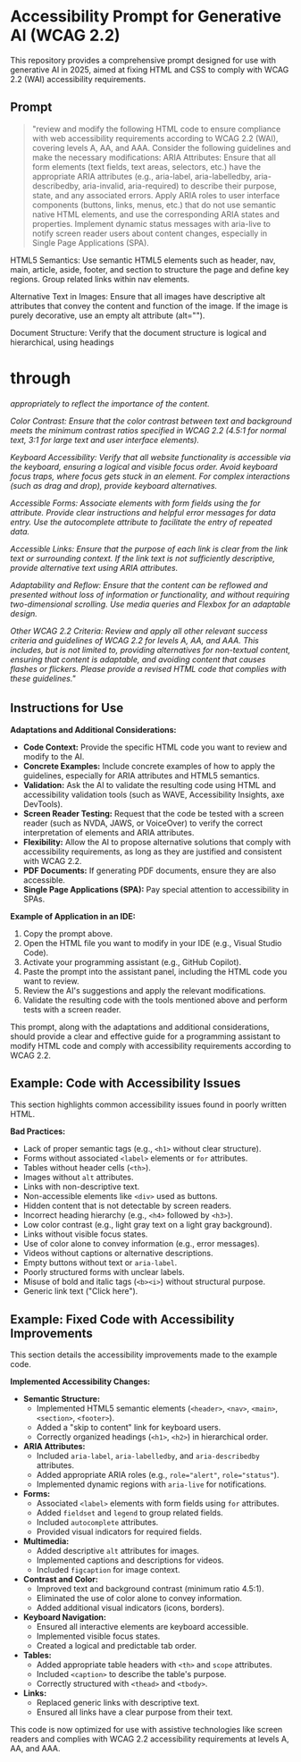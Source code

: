 # Accessibility Prompt for Generative AI (WCAG 2.2)

This repository provides a comprehensive prompt designed for use with generative AI in 2025, aimed at fixing HTML and CSS to comply with WCAG 2.2 (WAI) accessibility requirements.

## Prompt
>"review and modify the following HTML code to ensure compliance with web accessibility requirements according to WCAG 2.2 (WAI), covering levels A, AA, and AAA. Consider the following guidelines and make the necessary modifications:
ARIA Attributes:
Ensure that all form elements (text fields, text areas, selectors, etc.) have the appropriate ARIA attributes (e.g., aria-label, aria-labelledby, aria-describedby, aria-invalid, aria-required) to describe their purpose, state, and any associated errors.
Apply ARIA roles to user interface components (buttons, links, menus, etc.) that do not use semantic native HTML elements, and use the corresponding ARIA states and properties.
Implement dynamic status messages with aria-live to notify screen reader users about content changes, especially in Single Page Applications (SPA).

HTML5 Semantics:
Use semantic HTML5 elements such as header, nav, main, article, aside, footer, and section to structure the page and define key regions.
Group related links within nav elements.

Alternative Text in Images:
Ensure that all images have descriptive alt attributes that convey the content and function of the image. If the image is purely decorative, use an empty alt attribute (alt="").

Document Structure:
Verify that the document structure is logical and hierarchical, using headings <h1> through <h6> appropriately to reflect the importance of the content.

Color Contrast:
Ensure that the color contrast between text and background meets the minimum contrast ratios specified in WCAG 2.2 (4.5:1 for normal text, 3:1 for large text and user interface elements).

Keyboard Accessibility:
Verify that all website functionality is accessible via the keyboard, ensuring a logical and visible focus order.
Avoid keyboard focus traps, where focus gets stuck in an element.
For complex interactions (such as drag and drop), provide keyboard alternatives.

Accessible Forms:
Associate <label> elements with form fields using the for attribute.
Provide clear instructions and helpful error messages for data entry.
Use the autocomplete attribute to facilitate the entry of repeated data.

Accessible Links:
Ensure that the purpose of each link is clear from the link text or surrounding context.
If the link text is not sufficiently descriptive, provide alternative text using ARIA attributes.

Adaptability and Reflow:
Ensure that the content can be reflowed and presented without loss of information or functionality, and without requiring two-dimensional scrolling.
Use media queries and Flexbox for an adaptable design.

Other WCAG 2.2 Criteria:
Review and apply all other relevant success criteria and guidelines of WCAG 2.2 for levels A, AA, and AAA. This includes, but is not limited to, providing alternatives for non-textual content, ensuring that content is adaptable, and avoiding content that causes flashes or flickers.
Please provide a revised HTML code that complies with these guidelines."

## Instructions for Use

**Adaptations and Additional Considerations:**

* **Code Context:** Provide the specific HTML code you want to review and modify to the AI.
* **Concrete Examples:** Include concrete examples of how to apply the guidelines, especially for ARIA attributes and HTML5 semantics.
* **Validation:** Ask the AI to validate the resulting code using HTML and accessibility validation tools (such as WAVE, Accessibility Insights, axe DevTools).
* **Screen Reader Testing:** Request that the code be tested with a screen reader (such as NVDA, JAWS, or VoiceOver) to verify the correct interpretation of elements and ARIA attributes.
* **Flexibility:** Allow the AI to propose alternative solutions that comply with accessibility requirements, as long as they are justified and consistent with WCAG 2.2.
* **PDF Documents:** If generating PDF documents, ensure they are also accessible.
* **Single Page Applications (SPA):** Pay special attention to accessibility in SPAs.

**Example of Application in an IDE:**

1.  Copy the prompt above.
2.  Open the HTML file you want to modify in your IDE (e.g., Visual Studio Code).
3.  Activate your programming assistant (e.g., GitHub Copilot).
4.  Paste the prompt into the assistant panel, including the HTML code you want to review.
5.  Review the AI's suggestions and apply the relevant modifications.
6.  Validate the resulting code with the tools mentioned above and perform tests with a screen reader.

This prompt, along with the adaptations and additional considerations, should provide a clear and effective guide for a programming assistant to modify HTML code and comply with accessibility requirements according to WCAG 2.2.

## Example: Code with Accessibility Issues

This section highlights common accessibility issues found in poorly written HTML.

**Bad Practices:**

* Lack of proper semantic tags (e.g., `<h1>` without clear structure).
* Forms without associated `<label>` elements or `for` attributes.
* Tables without header cells (`<th>`).
* Images without `alt` attributes.
* Links with non-descriptive text.
* Non-accessible elements like `<div>` used as buttons.
* Hidden content that is not detectable by screen readers.
* Incorrect heading hierarchy (e.g., `<h4>` followed by `<h3>`).
* Low color contrast (e.g., light gray text on a light gray background).
* Links without visible focus states.
* Use of color alone to convey information (e.g., error messages).
* Videos without captions or alternative descriptions.
* Empty buttons without text or `aria-label`.
* Poorly structured forms with unclear labels.
* Misuse of bold and italic tags (`<b><i>`) without structural purpose.
* Generic link text ("Click here").

## Example: Fixed Code with Accessibility Improvements

This section details the accessibility improvements made to the example code.

**Implemented Accessibility Changes:**

* **Semantic Structure:**
    * Implemented HTML5 semantic elements (`<header>`, `<nav>`, `<main>`, `<section>`, `<footer>`).
    * Added a "skip to content" link for keyboard users.
    * Correctly organized headings (`<h1>`, `<h2>`) in hierarchical order.
* **ARIA Attributes:**
    * Included `aria-label`, `aria-labelledby`, and `aria-describedby` attributes.
    * Added appropriate ARIA roles (e.g., `role="alert"`, `role="status"`).
    * Implemented dynamic regions with `aria-live` for notifications.
* **Forms:**
    * Associated `<label>` elements with form fields using `for` attributes.
    * Added `fieldset` and `legend` to group related fields.
    * Included `autocomplete` attributes.
    * Provided visual indicators for required fields.
* **Multimedia:**
    * Added descriptive `alt` attributes for images.
    * Implemented captions and descriptions for videos.
    * Included `figcaption` for image context.
* **Contrast and Color:**
    * Improved text and background contrast (minimum ratio 4.5:1).
    * Eliminated the use of color alone to convey information.
    * Added additional visual indicators (icons, borders).
* **Keyboard Navigation:**
    * Ensured all interactive elements are keyboard accessible.
    * Implemented visible focus states.
    * Created a logical and predictable tab order.
* **Tables:**
    * Added appropriate table headers with `<th>` and `scope` attributes.
    * Included `<caption>` to describe the table's purpose.
    * Correctly structured with `<thead>` and `<tbody>`.
* **Links:**
    * Replaced generic links with descriptive text.
    * Ensured all links have a clear purpose from their text.

This code is now optimized for use with assistive technologies like screen readers and complies with WCAG 2.2 accessibility requirements at levels A, AA, and AAA.
